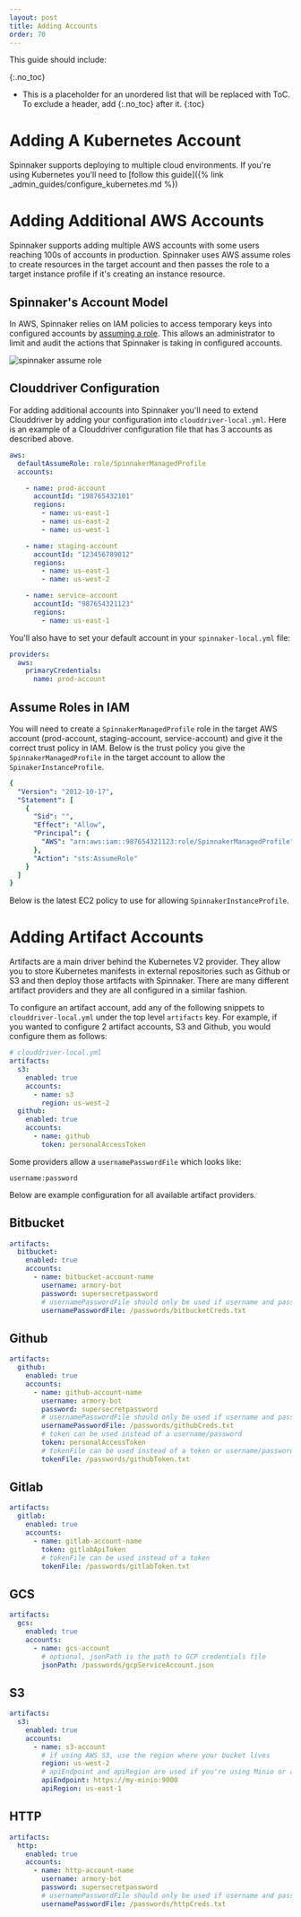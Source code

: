 ```yaml
---
layout: post
title: Adding Accounts
order: 70
---
```



This guide should include:

{:.no_toc}
* This is a placeholder for an unordered list that will be replaced with ToC. To exclude a header, add {:.no_toc} after it.
{:toc}


# Adding A Kubernetes Account

Spinnaker supports deploying to multiple cloud environments. If you're using Kubernetes you'll need to [follow this guide]({% link _admin_guides/configure_kubernetes.md %})  

# Adding Additional AWS Accounts

Spinnaker supports adding multiple AWS accounts with some users reaching 100s of accounts in production.  Spinnaker uses AWS assume roles to create resources in the target account and then passes the role to a target instance profile if it's creating an instance resource.


## Spinnaker's Account Model
In AWS, Spinnaker relies on IAM policies to access temporary keys into configured accounts by [assuming a role](http://docs.aws.amazon.com/IAM/latest/UserGuide/id_roles_use_passrole.html). This allows an administrator to limit and audit the actions that Spinnaker is taking in configured accounts.

![spinnaker assume role](https://d1ax1i5f2y3x71.cloudfront.net/items/1w1h3D3e1r2a2X1F3u3h/Image%202017-04-17%20at%208.32.48%20AM.png?X-CloudApp-Visitor-Id=2686178)

## Clouddriver Configuration

For adding additional accounts into Spinnaker you'll need to extend Clouddriver by adding your configuration into `clouddriver-local.yml`.  Here is an example of a Clouddriver configuration file that has 3 accounts as described above.

```yaml
aws:
  defaultAssumeRole: role/SpinnakerManagedProfile
  accounts:

    - name: prod-account
      accountId: "198765432101"
      regions:
        - name: us-east-1
        - name: us-east-2
        - name: us-west-1

    - name: staging-account
      accountId: "123456789012"
      regions:
        - name: us-east-1
        - name: us-west-2

    - name: service-account
      accountId: "987654321123"
      regions:
        - name: us-east-1
```

You'll also have to set your default account in your `spinnaker-local.yml` file:

```yaml
providers:
  aws:
    primaryCredentials:
      name: prod-account
```

## Assume Roles in IAM

You will need to create a `SpinnakerManagedProfile` role in the target AWS account (prod-account, staging-account, service-account) and give it the
correct trust policy in IAM.  Below is the trust policy you give the `SpinnakerManagedProfile` in the target account to allow the `SpinakerInstanceProfile`.

```yaml
{
  "Version": "2012-10-17",
  "Statement": [
    {
      "Sid": "",
      "Effect": "Allow",
      "Principal": {
        "AWS": "arn:aws:iam::987654321123:role/SpinnakerManagedProfile"
      },
      "Action": "sts:AssumeRole"
    }
  ]
}
```

Below is the latest EC2 policy to use for allowing `SpinnakerInstanceProfile`.

<script src="https://gist-it.appspot.com/https://github.com/Armory/spinnaker-aws-policy/blob/master/policies/latest/SpinnakerInstanceProfile.json"></script>


# Adding Artifact Accounts

Artifacts are a main driver behind the Kubernetes V2 provider. They allow you to store Kubernetes manifests in external repositories such as Github or S3 and then deploy those artifacts with Spinnaker. There are many different artifact providers and they are all configured in a similar fashion.

To configure an artifact account, add any of the following snippets to `clouddriver-local.yml` under the top level `artifacts` key. For example, if you wanted to configure 2 artifact accounts, S3 and Github, you would configure them as follows:

```yaml
# clouddriver-local.yml
artifacts:
  s3:
    enabled: true
    accounts:
      - name: s3
        region: us-west-2
  github:
    enabled: true
    accounts:
      - name: github
        token: personalAccessToken
```

Some providers allow a `usernamePasswordFile` which looks like:
```
username:password
```

Below are example configuration for all available artifact providers.

## Bitbucket

```yaml
artifacts:
  bitbucket:
    enabled: true
    accounts:
      - name: bitbucket-account-name
        username: armory-bot
        password: supersecretpassword
        # usernamePasswordFile should only be used if username and password are not used
        usernamePasswordFile: /passwords/bitbucketCreds.txt
```


## Github

```yaml
artifacts:
  github:
    enabled: true
    accounts:
      - name: github-account-name
        username: armory-bot
        password: supersecretpassword
        # usernamePasswordFile should only be used if username and password are not used
        usernamePasswordFile: /passwords/githubCreds.txt
        # token can be used instead of a username/password
        token: personalAccessToken
        # tokenFile can be used instead of a token or username/password
        tokenFile: /passwords/githubToken.txt
```

## Gitlab

```yaml
artifacts:
  gitlab:
    enabled: true
    accounts:
      - name: gitlab-account-name
        token: gitlabApiToken
        # tokenFile can be used instead of a token
        tokenFile: /passwords/gitlabToken.txt
```

## GCS

```yaml
artifacts:
  gcs:
    enabled: true
    accounts:
      - name: gcs-account
        # optional, jsonPath is the path to GCP credentials file
        jsonPath: /passwords/gcpServiceAccount.json
```

## S3

```yaml
artifacts:
  s3:
    enabled: true
    accounts:
      - name: s3-account
        # if using AWS S3, use the region where your bucket lives
        region: us-west-2
        # apiEndpoint and apiRegion are used if you're using Minio or another S3 compatible solution
        apiEndpoint: https://my-minio:9000
        apiRegion: us-east-1
```

## HTTP

```yaml
artifacts:
  http:
    enabled: true
    accounts:
      - name: http-account-name
        username: armory-bot
        password: supersecretpassword
        # usernamePasswordFile should only be used if username and password are not used
        usernamePasswordFile: /passwords/httpCreds.txt
```
